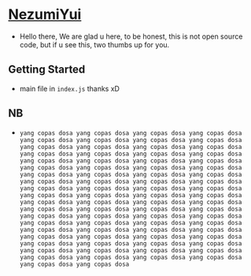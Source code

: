 # [NezumiYui](https://nezumiyui.000webhostapp.com/)
* Hello there, We are glad u here, to be honest, this is not open source code, but if u see this, two thumbs up for you.

## Getting Started
* main file in `index.js` thanks xD

## NB
* `yang copas dosa yang copas dosa yang copas dosa yang copas dosa yang copas dosa yang copas dosa yang copas dosa yang copas dosa yang copas dosa yang copas dosa yang copas dosa yang copas dosa yang copas dosa yang copas dosa yang copas dosa yang copas dosa yang copas dosa yang copas dosa yang copas dosa yang copas dosa yang copas dosa yang copas dosa yang copas dosa yang copas dosa yang copas dosa yang copas dosa yang copas dosa yang copas dosa yang copas dosa yang copas dosa yang copas dosa yang copas dosa yang copas dosa yang copas dosa yang copas dosa yang copas dosa yang copas dosa yang copas dosa yang copas dosa yang copas dosa yang copas dosa yang copas dosa yang copas dosa yang copas dosa yang copas dosa yang copas dosa yang copas dosa yang copas dosa yang copas dosa yang copas dosa yang copas dosa yang copas dosa yang copas dosa yang copas dosa yang copas dosa yang copas dosa yang copas dosa yang copas dosa yang copas dosa yang copas dosa yang copas dosa yang copas dosa yang copas dosa yang copas dosa yang copas dosa yang copas dosa yang copas dosa yang copas dosa yang copas dosa yang copas dosa yang copas dosa yang copas dosa yang copas dosa yang copas dosa yang copas dosa yang copas dosa yang copas dosa yang copas dosa`

